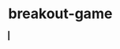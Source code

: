 # breakout-game
<!DOCTYPE html>
<html>
  <head>
    <title>Adding Blocks to Canvas Example</title>
    <style>
        canvas {
          border: 1px solid black;
        }
      </style>
  </head>
  <body onload="addBlocks()">
    <canvas id="myCanvas" width="480" height="320"></canvas>
    <script>
      function addBlocks() {
  var canvas = document.getElementById("myCanvas"); //get the canvas element
  var ctx = canvas.getContext("2d"); //get the context for the canvas
  
  var blocks = []; //create an array to hold the blocks
  
  //set up the block dimensions and spacing
  var blockRowCount = 4;
  var blockColumnCount = 6;
  var blockWidth = 60;
  var blockHeight = 10;
  var blockPadding = 10;
  var blockOffsetTop = 30;
  var blockOffsetLeft = 30;

  //loop through the rows and columns and create each block
  for(var c=0; c<blockColumnCount; c++) {
    blocks[c] = [];
    for(var r=0; r<blockRowCount; r++) {
      blocks[c][r] = { x: 0, y: 0, status: 1 };
    }
  }

  //draw each block on the canvas
  for(var c=0; c<blockColumnCount; c++) {
    for(var r=0; r<blockRowCount; r++) {
      if(blocks[c][r].status == 1) {
        var blockX = (c*(blockWidth+blockPadding))+blockOffsetLeft;
        var blockY = (r*(blockHeight+blockPadding))+blockOffsetTop;
        blocks[c][r].x = blockX;
        blocks[c][r].y = blockY;
        ctx.beginPath();
        ctx.rect(blockX, blockY, blockWidth, blockHeight);
        ctx.fillStyle = "#FF0000";
        ctx.fill();
        ctx.closePath();
      }
    }
  }
}

    </script>
  </body>
</html>
